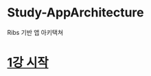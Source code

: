 # Study-AppArchitecture
Ribs 기반 앱 아키택쳐

[1강 시작](https://github.com/HwangWoonChun/Study-AppArchitecture/md/architect01.md)
===========
